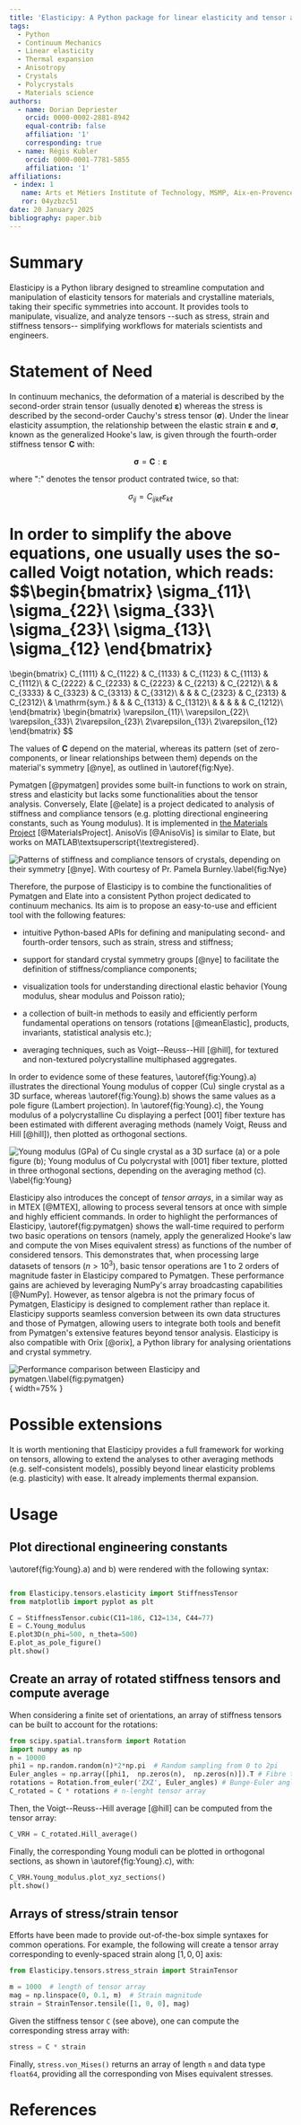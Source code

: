 ```yaml
---
title: 'Elasticipy: A Python package for linear elasticity and tensor analysis'
tags:
  - Python
  - Continuum Mechanics
  - Linear elasticity
  - Thermal expansion
  - Anisotropy
  - Crystals
  - Polycrystals
  - Materials science
authors:
  - name: Dorian Depriester
    orcid: 0000-0002-2881-8942
    equal-contrib: false
    affiliation: '1'
    corresponding: true
  - name: Régis Kubler
    orcid: 0000-0001-7781-5855
    affiliation: '1'
affiliations:
 - index: 1
   name: Arts et Métiers Institute of Technology, MSMP, Aix-en-Provence, F-13617, France
   ror: 04yzbzc51
date: 20 January 2025
bibliography: paper.bib
---
```


# Summary

Elasticipy is a Python library designed to streamline computation and manipulation of elasticity tensors for materials and 
crystalline materials, taking their specific symmetries into account. It provides tools to manipulate, visualize, and 
analyze tensors --such as stress, strain and stiffness tensors-- simplifying workflows for materials scientists and 
engineers.

# Statement of Need

In continuum mechanics, the deformation of a material is described by the second-order strain tensor (usually denoted 
$\boldsymbol{\varepsilon}$) whereas the stress is described by the second-order Cauchy's stress tensor 
($\boldsymbol{\sigma}$). Under the linear elasticity assumption, the relationship between the elastic strain $\boldsymbol{\varepsilon}$
and $\boldsymbol{\sigma}$, known as the generalized Hooke's law, is given through the fourth-order stiffness tensor $\boldsymbol{C}$ with:

$$\boldsymbol{\sigma}=\boldsymbol{C}:\boldsymbol{\varepsilon}$$

where "$:$" denotes the tensor product contrated twice, so that:

$$\sigma_{ij}=C_{ijk\ell}\varepsilon_{k\ell}$$

In order to simplify the above equations, one usually uses the so-called Voigt notation, 
which reads:
$$\begin{bmatrix}
\sigma_{11}\\
\sigma_{22}\\
\sigma_{33}\\
\sigma_{23}\\
\sigma_{13}\\
\sigma_{12}
\end{bmatrix}
=
\begin{bmatrix}
C_{1111}    & C_{1122}      & C_{1133}  & C_{1123} & C_{1113}  & C_{1112}\\
            & C_{2222}      & C_{2233}  & C_{2223} & C_{2213}  & C_{2212}\\
            &               & C_{3333}  & C_{3323} & C_{3313}  & C_{3312}\\
            &               &           & C_{2323} & C_{2313}  & C_{2312}\\
            & \mathrm{sym.} &           &          & C_{1313}  & C_{1312}\\
            &           &               &          &           & C_{1212}\\
\end{bmatrix}
\begin{bmatrix}
\varepsilon_{11}\\
\varepsilon_{22}\\
\varepsilon_{33}\\
2\varepsilon_{23}\\
2\varepsilon_{13}\\
2\varepsilon_{12}
\end{bmatrix}
$$

The values of $\boldsymbol{C}$ depend on the material, whereas its pattern (set of zero-components, or linear 
relationships between them) depends on the material's symmetry [@nye], as outlined in \autoref{fig:Nye}. 

Pymatgen [@pymatgen] provides some built-in functions to work on strain, stress and elasticity but lacks some 
functionalities about the tensor analysis. Conversely, Elate [@elate] is a project dedicated to analysis of stiffness 
and compliance tensors (e.g. plotting directional engineering constants, such as Young modulus). It is implemented in 
[the Materials Project](https://next-gen.materialsproject.org/) [@MaterialsProject]. AnisoVis [@AnisoVis] is similar to 
Elate, but works on MATLAB\textsuperscript{\textregistered}.

![Patterns of stiffness and compliance tensors of crystals, depending on their symmetry [@nye]. 
With courtesy of Pr. Pamela Burnley.\label{fig:Nye}](Nye.png)


Therefore, the purpose of Elasticipy is to combine the functionalities of Pymatgen and Elate into a consistent 
Python project dedicated to continuum mechanics. Its aim is to propose an easy-to-use and efficient tool with the following features:

  - intuitive Python-based APIs for defining and manipulating second- and fourth-order tensors, such as strain, stress
and stiffness;

  - support for standard crystal symmetry groups [@nye] to facilitate the definition of stiffness/compliance components; 

  - visualization tools for understanding directional elastic behavior (Young modulus, shear modulus and Poisson ratio);

  - a collection of built-in methods to easily and efficiently perform fundamental operations on tensors (rotations 
[@meanElastic], products, invariants, statistical analysis etc.);

  - averaging techniques, such as Voigt--Reuss--Hill [@hill], for textured and non-textured polycrystalline 
multiphased aggregates.

In order to evidence some of these features, \autoref{fig:Young}.a) illustrates the directional Young modulus of 
copper (Cu) single crystal as a 3D surface, whereas \autoref{fig:Young}.b) shows the same values as a pole figure (Lambert 
projection). In \autoref{fig:Young}.c), the Young modulus of a polycrystalline Cu displaying a perfect $[001]$ fiber 
texture has been estimated with different averaging methods (namely Voigt, Reuss and Hill [@hill]), then plotted as 
orthogonal sections.

![Young modulus (GPa) of Cu single crystal as a 3D surface (a) or a pole figure (b); 
Young modulus of Cu polycrystal with $[001]$ fiber texture, plotted in three orthogonal sections, depending on the
averaging method (c). \label{fig:Young}](YoungModulus.png)

Elasticipy also introduces the concept of *tensor arrays*, in a similar way as in MTEX [@MTEX], allowing to 
process several tensors at once with simple and highly efficient commands. In order to highlight the performances 
of Elasticipy, \autoref{fig:pymatgen} shows the wall-time required to perform two basic operations on tensors (namely, 
apply the generalized Hooke's law and compute the von Mises equivalent stress) as 
functions of the number of considered tensors. This demonstrates that, when processing large datasets of tensors 
($n>10^3$), basic tensor operations are 1 to 2 orders of magnitude faster in Elasticipy compared to Pymatgen. 
These performance gains are achieved by leveraging NumPy's array broadcasting capabilities [@NumPy].
However, as tensor algebra is not the primary focus of Pymatgen, Elasticipy is designed to complement rather than 
replace it. Elasticipy supports seamless conversion between its own data structures and those of Pymatgen, allowing 
users to integrate both tools and benefit from Pymatgen's extensive features beyond tensor analysis. Elasticipy is also
compatible with Orix [@orix], a Python library for analysing orientations and crystal symmetry.

![Performance comparison between Elasticipy and pymatgen.\label{fig:pymatgen}](ElasticipyVSpymatgen.png){ width=75% }


# Possible extensions

It is worth mentioning that Elasticipy provides a full framework for working on tensors, allowing to extend the analyses
to other averaging methods (e.g. self-consistent models), possibly beyond linear elasticity problems (e.g. plasticity) 
with ease. It already implements thermal expansion.

# Usage

## Plot directional engineering constants

\autoref{fig:Young}.a) and b) were rendered with the following syntax:

````python

from Elasticipy.tensors.elasticity import StiffnessTensor
from matplotlib import pyplot as plt

C = StiffnessTensor.cubic(C11=186, C12=134, C44=77)
E = C.Young_modulus
E.plot3D(n_phi=500, n_theta=500)
E.plot_as_pole_figure()
plt.show()
````

## Create an array of rotated stiffness tensors and compute average

When considering a finite set of orientations, an array of stiffness tensors can be built to account for the rotations:

````python
from scipy.spatial.transform import Rotation
import numpy as np
n = 10000
phi1 = np.random.random(n)*2*np.pi  # Random sampling from 0 to 2pi
Euler_angles = np.array([phi1,  np.zeros(n),  np.zeros(n)]).T # Fibre texture
rotations = Rotation.from_euler('ZXZ', Euler_angles) # Bunge-Euler angles
C_rotated = C * rotations # n-lenght tensor array
````

Then, the Voigt--Reuss--Hill average [@hill] can be computed from the tensor array:

````python
C_VRH = C_rotated.Hill_average()
````

Finally, the corresponding Young moduli can be plotted in orthogonal sections, as shown in \autoref{fig:Young}.c), with:

````python
C_VRH.Young_modulus.plot_xyz_sections()
plt.show()
````

## Arrays of stress/strain tensor

Efforts have been made to provide out-of-the-box simple syntaxes for common operations. For example, the following
will create a tensor array corresponding to evenly-spaced strain along $[1,0,0]$ axis:

````python
from Elasticipy.tensors.stress_strain import StrainTensor

m = 1000  # length of tensor array
mag = np.linspace(0, 0.1, m)  # Strain magnitude
strain = StrainTensor.tensile([1, 0, 0], mag)
````

Given the stiffness tensor ``C`` (see above), one can compute the corresponding stress array with:
````python
stress = C * strain
````
Finally, ``stress.von_Mises()`` returns an array of length ``n`` and data type ``float64``, providing all the 
corresponding von Mises equivalent stresses.

# References